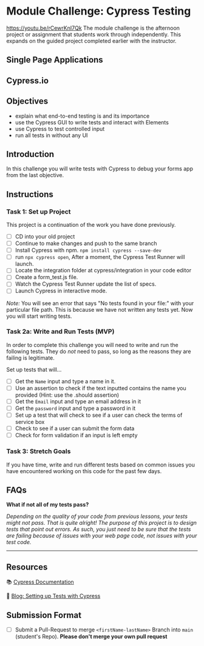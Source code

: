 # Module Challenge: Cypress Testing
https://youtu.be/rCewrKnI7Qk
The module challenge is the afternoon project or assignment that students work through independently. This expands on the guided project completed earlier with the instructor.

## Single Page Applications

## Cypress.io

## Objectives

- explain what end-to-end testing is and its importance
- use the Cypress GUI to write tests and interact with Elements
- use Cypress to test controlled input
- run all tests in without any UI

## Introduction

In this challenge you will write tests with Cypress to debug your forms app from the last objective.

## Instructions

### Task 1: Set up Project

This project is a continuation of the work you have done previously.

- [ ] CD into your old project
- [ ] Continue to make changes and push to the same branch
- [ ] Install Cypress with npm.
      `npm install cypress --save-dev`
- [ ] run `npx cypress open`, After a moment, the Cypress Test Runner will launch.
- [ ]  Locate the integration folder at cypress/integration in your code editor
- [ ]  Create a form_test.js file.
- [ ]  Watch the Cypress Test Runner update the list of specs.
- [ ] Launch Cypress in interactive mode.
      
*Note:* 
You will see an error that says "No tests found in your file:" with your particular file path. This is because we have not written any tests yet. Now you will start writing tests.

### Task 2a: Write and Run Tests (MVP)

In order to complete this challenge you will need to write and run the following tests. They do *not* need to pass, so long as the reasons they are failing is legitimate.

Set up tests that will...

- [ ]  Get the `Name` input and type a name in it.
- [ ]  Use an assertion to check if the text inputted contains the name you provided (Hint: use the .should assertion)
- [ ]  Get the `Email` input and type an email address in it
- [ ] Get the `password` input and type a password in it
- [ ]  Set up a test that will check to see if a user can check the terms of service box
- [ ] Check to see if a user can submit the form data
- [ ] Check for form validation if an input is left empty

### Task 3: Stretch Goals

If you have time, write and run different tests based on common issues you have encountered working on this code for the past few days.

## FAQs

**What if not all of my tests pass?**

*Depending on the quality of your code from previous lessons, your tests might not pass. That is quite alright! The purpose of this project is to design tests that point out errors. As such, you just need to be sure that the tests are failing because of issues with your web page code, not issues with your test code.*

****

## Resources

📚 [Cypress Documentation](https://www.cypress.io/how-it-works/)

🤔 [Blog: Setting up Tests with Cypress](https://medium.com/better-practices/end-to-end-testing-with-cypress-bfcd59633f1a)

## Submission Format

* [ ] Submit a Pull-Request to merge `<firstName-lastName>` Branch into `main` (student's  Repo). **Please don't merge your own pull request**

